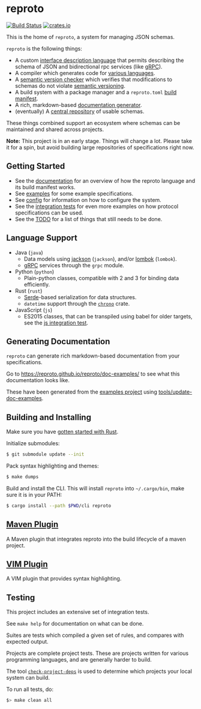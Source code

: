 # reproto
[![Build Status](https://travis-ci.org/reproto/reproto.svg?branch=master)](https://travis-ci.org/reproto/reproto)
[![crates.io](https://img.shields.io/crates/v/reproto.svg)](https://crates.io/crates/reproto)

This is the home of `reproto`, a system for managing JSON schemas.

`reproto` is the following things:

* A custom [interface description language] that permits describing the schema of JSON and
  bidirectional rpc services (like [gRPC]).
* A compiler which generates code for [various languages].
* A [semantic version checker] which verifies that modifications to schemas do not violate
  [semantic versioning].
* A build system with a package manager and a `reproto.toml` [build manifest].
* A rich, markdown-based [documentation generator].
* (eventually) A [central repository] of usable schemas.

These things combined support an ecosystem where schemas can be maintained and shared across
projects.

**Note:** This project is in an early stage. Things will change a lot. Please take it for a spin,
but avoid building large repositories of specifications right now.

[interface description language]: /doc/spec.md
[various languages]: #language-support
[semantic version checker]: /doc/semck.md
[semantic versioning]: https://semver.org
[documentation generator]: #generating-documentation
[central repository]: https://github.com/reproto/reproto-index
[build manifest]: /doc/manifest.md

## Getting Started

* See the [documentation] for an overview of how the reproto language and its build manifest works.
* See [examples] for some example specifications.
* See [config] for information on how to configure the system.
* See the [integration tests] for even more examples on how protocol specifications can be used.
* See the [TODO][todo] for a list of things that still needs to be done.

[documentation]: /doc/
[integration tests]: /it
[examples]: /examples
[config]: /doc/config.md
[todo]: /doc/todo.md

## Language Support

* Java (`java`)
  * Data models using [jackson] (`jackson`), and/or [lombok] (`lombok`).
  * [gRPC] services through the `grpc` module.
* Python (`python`)
  * Plain-python classes, compatible with 2 and 3 for binding data efficiently.
* Rust (`rust`)
  * [Serde]-based serialization for data structures.
  * `datetime` support through the [`chrono`] crate.
* JavaScript (`js`)
  * ES2015 classes, that can be transpiled using babel for older targets, see the
    [js integration test].

[gRPC]: https://grpc.io
[lombok]: https://projectlombok.org/
[Serde]: https://serde.rs
[jackson]: https://github.com/FasterXML/jackson-databind
[`chrono`]: https://crates.io/crates/chrono
[js integration test]: /it/workdir/js

## Generating Documentation

`reproto` can generate rich markdown-based documentation from your specifications.

Go to <https://reproto.github.io/reproto/doc-examples/> to see what this documentation looks like.

These have been generated from the [examples project] using [tools/update-doc-examples].

[examples project]: /examples/
[tools/update-doc-examples]: /tools/update-doc-examples

## Building and Installing

Make sure you have [gotten started with Rust][rust-get-started].

Initialize submodules:

```bash
$ git submodule update --init
```

Pack syntax highlighting and themes:

```bash
$ make dumps
```

Build and install the CLI.
This will install `reproto` into `~/.cargo/bin`, make sure it is in your PATH:

```bash
$ cargo install --path $PWD/cli reproto
```

[rust-get-started]: https://rustup.rs

## [Maven Plugin]

A Maven plugin that integrates reproto into the build lifecycle of a maven project.

[Maven Plugin]: https://github.com/reproto/reproto-maven-plugin

## [VIM Plugin]

A VIM plugin that provides syntax highlighting.

[VIM Plugin]: https://github.com/reproto/reproto-vim

## Testing

This project includes an extensive set of integration tests.

See `make help` for documentation on what can be done.

Suites are tests which compiled a given set of rules, and compares with expected output.

Projects are complete project tests.
These are projects written for various programming languages, and are generally harder to build.

The tool [`check-project-deps`] is used to determine
which projects your local system can build.

To run all tests, do:

```bash
$> make clean all
```

[`check-project-deps`]: /tools/check-project-deps

